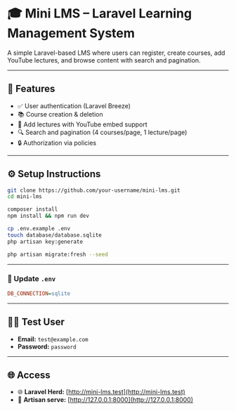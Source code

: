 # 🎓 Mini LMS – Laravel Learning Management System

A simple Laravel-based LMS where users can register, create courses, add YouTube lectures, and browse content with search and pagination.

---

## 🚀 Features

- ✅ User authentication (Laravel Breeze)
- 📚 Course creation & deletion
- 🎥 Add lectures with YouTube embed support
- 🔍 Search and pagination (4 courses/page, 1 lecture/page)
- 🔒 Authorization via policies

---

## ⚙️ Setup Instructions

```bash
git clone https://github.com/your-username/mini-lms.git
cd mini-lms

composer install
npm install && npm run dev

cp .env.example .env
touch database/database.sqlite
php artisan key:generate

php artisan migrate:fresh --seed
```

---

### 🔧 Update `.env`

```ini
DB_CONNECTION=sqlite
```

---

## 🙋‍♀️ Test User

- **Email:** `test@example.com`  
- **Password:** `password`

---

## 🌐 Access

- 🌐 **Laravel Herd:** [http://mini-lms.test](http://mini-lms.test)  
- 🧪 **Artisan serve:** [http://127.0.0.1:8000](http://127.0.0.1:8000)
